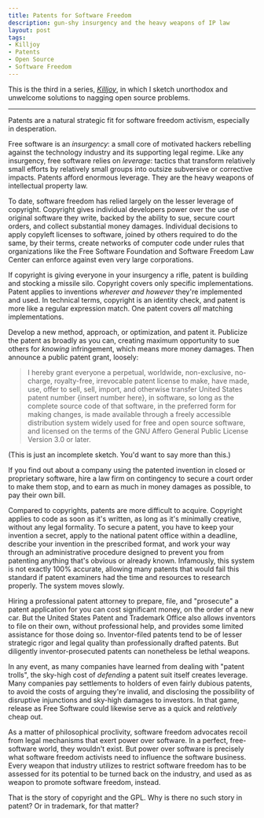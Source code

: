 ```yaml
---
title: Patents for Software Freedom
description: gun-shy insurgency and the heavy weapons of IP law
layout: post
tags:
- Killjoy
- Patents
- Open Source
- Software Freedom
---
```


This is the third in a series, [_Killjoy_](/series/Killjoy), in which I sketch unorthodox and unwelcome solutions to nagging open source problems.

---

Patents are a natural strategic fit for software freedom activism, especially in desperation.

Free software is an _insurgency_: a small core of motivated hackers rebelling against the technology industry and its supporting legal regime.  Like any insurgency, free software relies on _leverage_: tactics that transform relatively small efforts by relatively small groups into outsize subversive or corrective impacts.  Patents afford enormous leverage.  They are the heavy weapons of intellectual property law.

To date, software freedom has relied largely on the lesser leverage of copyright.  Copyright gives individual developers power over the use of original software they write, backed by the ability to sue, secure court orders, and collect substantial money damages.  Individual decisions to apply copyleft licenses to software, joined by others required to do the same, by their terms, create networks of computer code under rules that organizations like the Free Software Foundation and Software Freedom Law Center can enforce against even very large corporations.

If copyright is giving everyone in your insurgency a rifle, patent is building and stocking a missile silo.  Copyright covers only specific implementations.  Patent applies to inventions _wherever and however_ they're implemented and used.  In technical terms, copyright is an identity check, and patent is more like a regular expression match.  One patent covers _all_ matching implementations.

Develop a new method, approach, or optimization, and patent it.  Publicize the patent as broadly as you can, creating maximum opportunity to sue others for _knowing_ infringement, which means more money damages.  Then announce a public patent grant, loosely:

> I hereby grant everyone a perpetual, worldwide, non-exclusive, no-charge, royalty-free, irrevocable patent license to make, have made, use, offer to sell, sell, import, and otherwise transfer United States patent number {insert number here}, in software, so long as the complete source code of that software, in the preferred form for making changes, is made available through a freely accessible distribution system widely used for free and open source software, and licensed on the terms of the GNU Affero General Public License Version 3.0 or later.

(This is just an incomplete sketch.  You'd want to say more than this.)

If you find out about a company using the patented invention in closed or proprietary software, hire a law firm on contingency to secure a court order to make them stop, and to earn as much in money damages as possible, to pay their own bill.

Compared to copyrights, patents are more difficult to acquire.  Copyright applies to code as soon as it's written, as long as it's minimally creative, without any legal formality.  To secure a patent, you have to keep your invention a secret, apply to the national patent office within a deadline, describe your invention in the prescribed format, and work your way through an administrative procedure designed to prevent you from patenting anything that's obvious or already known.  Infamously, this system is not exactly 100% accurate, allowing many patents that would fail this standard if patent examiners had the time and resources to research properly.  The system moves slowly.

Hiring a professional patent attorney to prepare, file, and "prosecute" a patent application for you can cost significant money, on the order of a new car.  But the United States Patent and Trademark Office also allows inventors to file on their own, without professional help, and provides some limited assistance for those doing so.  Inventor-filed patents tend to be of lesser strategic rigor and legal quality than professionally drafted patents.  But diligently inventor-prosecuted patents can nonetheless be lethal weapons.

In any event, as many companies have learned from dealing with "patent trolls", the sky-high cost of _defending_ a patent suit itself creates leverage.  Many companies pay settlements to holders of even fairly dubious patents, to avoid the costs of arguing they're invalid, and disclosing the possibility of disruptive injunctions and sky-high damages to investors.  In that game, release as Free Software could likewise serve as a quick and _relatively_ cheap out.

As a matter of philosophical proclivity, software freedom advocates recoil from legal mechanisms that exert power over software.  In a perfect, free-software world, they wouldn't exist.  But power over software is precisely what software freedom activists need to influence the software business.  Every weapon that industry utilizes to restrict software freedom has to be assessed for its potential to be turned back on the industry, and used as as weapon to promote software freedom, instead.

That is the story of copyright and the GPL.  Why is there no such story in patent?  Or in trademark, for that matter?